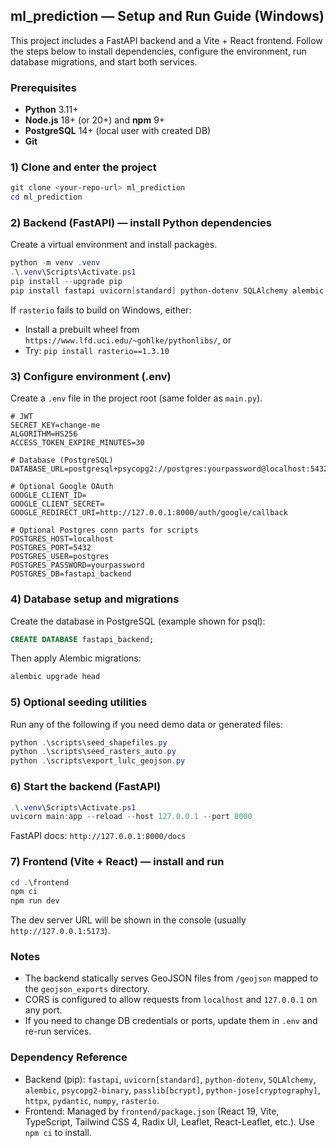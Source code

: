 ## ml_prediction — Setup and Run Guide (Windows)

This project includes a FastAPI backend and a Vite + React frontend. Follow the steps below to install dependencies, configure the environment, run database migrations, and start both services.

### Prerequisites
- **Python** 3.11+
- **Node.js** 18+ (or 20+) and **npm** 9+
- **PostgreSQL** 14+ (local user with created DB)
- **Git**

### 1) Clone and enter the project
```powershell
git clone <your-repo-url> ml_prediction
cd ml_prediction
```

### 2) Backend (FastAPI) — install Python dependencies
Create a virtual environment and install packages.
```powershell
python -m venv .venv
.\.venv\Scripts\Activate.ps1
pip install --upgrade pip
pip install fastapi uvicorn[standard] python-dotenv SQLAlchemy alembic psycopg2-binary passlib[bcrypt] python-jose[cryptography] httpx pydantic numpy rasterio
```

If `rasterio` fails to build on Windows, either:
- Install a prebuilt wheel from `https://www.lfd.uci.edu/~gohlke/pythonlibs/`, or
- Try: `pip install rasterio==1.3.10`

### 3) Configure environment (.env)
Create a `.env` file in the project root (same folder as `main.py`).
```
# JWT
SECRET_KEY=change-me
ALGORITHM=HS256
ACCESS_TOKEN_EXPIRE_MINUTES=30

# Database (PostgreSQL)
DATABASE_URL=postgresql+psycopg2://postgres:yourpassword@localhost:5432/fastapi_backend

# Optional Google OAuth
GOOGLE_CLIENT_ID=
GOOGLE_CLIENT_SECRET=
GOOGLE_REDIRECT_URI=http://127.0.0.1:8000/auth/google/callback

# Optional Postgres conn parts for scripts
POSTGRES_HOST=localhost
POSTGRES_PORT=5432
POSTGRES_USER=postgres
POSTGRES_PASSWORD=yourpassword
POSTGRES_DB=fastapi_backend
```

### 4) Database setup and migrations
Create the database in PostgreSQL (example shown for psql):
```sql
CREATE DATABASE fastapi_backend;
```
Then apply Alembic migrations:
```powershell
alembic upgrade head
```

### 5) Optional seeding utilities
Run any of the following if you need demo data or generated files:
```powershell
python .\scripts\seed_shapefiles.py
python .\scripts\seed_rasters_auto.py
python .\scripts\export_lulc_geojson.py
```

### 6) Start the backend (FastAPI)
```powershell
.\.venv\Scripts\Activate.ps1
uvicorn main:app --reload --host 127.0.0.1 --port 8000
```
FastAPI docs: `http://127.0.0.1:8000/docs`

### 7) Frontend (Vite + React) — install and run
```powershell
cd .\frontend
npm ci
npm run dev
```
The dev server URL will be shown in the console (usually `http://127.0.0.1:5173`).

### Notes
- The backend statically serves GeoJSON files from `/geojson` mapped to the `geojson_exports` directory.
- CORS is configured to allow requests from `localhost` and `127.0.0.1` on any port.
- If you need to change DB credentials or ports, update them in `.env` and re-run services.

### Dependency Reference
- Backend (pip): `fastapi`, `uvicorn[standard]`, `python-dotenv`, `SQLAlchemy`, `alembic`, `psycopg2-binary`, `passlib[bcrypt]`, `python-jose[cryptography]`, `httpx`, `pydantic`, `numpy`, `rasterio`.
- Frontend: Managed by `frontend/package.json` (React 19, Vite, TypeScript, Tailwind CSS 4, Radix UI, Leaflet, React-Leaflet, etc.). Use `npm ci` to install.


